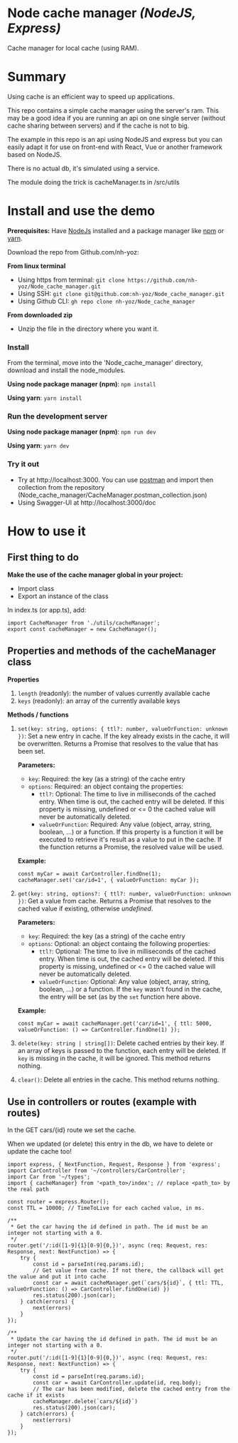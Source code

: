 # Node cache manager *(NodeJS, Express)*
Cache manager for local cache (using RAM).


# Summary
Using cache is an efficient way to speed up applications.

This repo contains a simple cache manager using the server's ram. This may be a good idea if you are running an api on one single server (without cache sharing between servers) and if the cache is not to big. 

The example in this repo is an api using NodeJS and express but you can easily adapt it for use on front-end with React, Vue or another framework based on NodeJS.

There is no actual db, it's simulated using a service.

The module doing the trick is cacheManager.ts in /src/utils

# Install and use the demo
**Prerequisites:** Have [NodeJs](https://nodejs.org) installed and a package manager like [npm]([https://docs.npmjs.com/downloading-and-installing-node-js-and-npm](https://www.npmjs.com/)) or [yarn](https://yarnpkg.com/).

Download the repo from Github.com/nh-yoz:

**From linux terminal**
- Using https from terminal: ```git clone https://github.com/nh-yoz/Node_cache_manager.git```
- Using SSH: ```git clone git@github.com:nh-yoz/Node_cache_manager.git```
- Using Github CLI: ```gh repo clone nh-yoz/Node_cache_manager```

**From downloaded zip**
- Unzip the file in the directory where you want it.

### Install
From the terminal, move into the 'Node_cache_manager' directory, download and install the node_modules.

**Using node package manager (npm)**: ```npm install```

**Using yarn**: ```yarn install```

###  Run the development server
**Using node package manager (npm)**: ```npm run dev```

**Using yarn**: ```yarn dev```

### Try it out
- Try at http://localhost:3000. You can use [postman](https://www.postman.com/downloads/) and import then collection from the repository (Node_cache_manager/CacheManager.postman_collection.json)
- Using Swagger-UI at http://localhost:3000/doc


# How to use it

## First thing to do
**Make the use of the cache manager global in your project:**
- Import class
- Export an instance of the class 

In index.ts (or app.ts), add:

```
import CacheManager from './utils/cacheManager';
export const cacheManager = new CacheManager();
```

## Properties and methods of the cacheManager class

**Properties**
1. `length` (readonly): the number of values currently available cache
2. `keys` (readonly): an array of the currently available keys

**Methods / functions**
1. `set(key: string, options: { ttl?: number, valueOrFunction: unknown })`: Set a new entry in cache. If the key already exists in the cache, it will be overwritten. Returns a Promise that resolves to the value that has been set.

    **Parameters:**
    - `key`: Required: the key (as a string) of the cache entry
    - `options`: Required: an object containg the properties:
        - `ttl?`: Optional: The time to live in milliseconds of the cached entry. When time is out, the cached entry will be deleted. If this property is missing, undefined or <= 0  the cached value will never be automatically deleted.
        - `valueOrFunction`: Required: Any value (object, array, string, boolean, ...) or a function. If this property is a function it will be executed to retrieve it's result as a value to put in the cache. If the function returns a Promise, the resolved value will be used.

    **Example:**
    ```
    const myCar = await CarController.findOne(1);
    cacheManager.set('car/id=1', { valueOrFunction: myCar });
    ```
2. `get(key: string, options?: { ttl?: number, valueOrFunction: unknown })`: Get a value from cache. Returns a Promise that resolves to the cached value if existing, otherwise *undefined*.

    **Parameters:**
    - `key`: Required: the key (as a string) of the cache entry
    - `options`: Optional: an object containg the following properties:
        - `ttl?`: Optional: The time to live in milliseconds of the cached entry. When time is out, the cached entry will be deleted. If this property is missing, undefined or <= 0  the cached value will never be automatically deleted.
        - `valueOrFunction`: Optional: Any value (object, array, string, boolean, ...) or a function. If the `key` wasn't found in the cache, the entry will be set (as by the 
        `set` function here above.

    **Example:**
    ```
    const myCar = await cacheManager.get('car/id=1', { ttl: 5000, valueOrFunction: () => CarController.findOne(1) });
    ``` 

3. `delete(key: string | string[])`: Delete cached entries by their key. If an array of keys is passed to the function, each entry will be deleted. If `key` is missing in the cache, it will be ignored. This method returns nothing. 
4. `clear()`: Delete all entries in the cache. This method returns nothing.

## Use in controllers or routes (example with routes)
In the GET cars/{id} route we set the cache.

When we updated (or delete) this entry in the db, we have to delete or update the cache too!

```
import express, { NextFunction, Request, Response } from 'express';
import CarController from '~/controllers/CarController';
import Car from '~/types';
import { cacheManager} from '<path_to>/index'; // replace <path_to> by the real path

const router = express.Router();
const TTL = 10000; // TimeToLive for each cached value, in ms.

/**
 * Get the car having the id defined in path. The id must be an integer not starting with a 0.
 */ 
router.get('/:id([1-9]{1}[0-9]{0,})', async (req: Request, res: Response, next: NextFunction) => {
    try {
        const id = parseInt(req.params.id);
        // Get value from cache. If not there, the callback will get the value and put it into cache
        const car = await cacheManager.get(`cars/${id}`, { ttl: TTL, valueOrFunction: () => CarController.findOne(id) })
        res.status(200).json(car);
    } catch(errors) {
        next(errors)
    }
});

/**
 * Update the car having the id defined in path. The id must be an integer not starting with a 0.
 */ 
router.put('/:id([1-9]{1}[0-9]{0,})', async (req: Request, res: Response, next: NextFunction) => {
    try {
        const id = parseInt(req.params.id);
        const car = await CarController.update(id, req.body);
        // The car has been modified, delete the cached entry from the cache if it exists
        cacheManager.delete(`cars/${id}`)
        res.status(200).json(car);
    } catch(errors) {
        next(errors)
    }
});
```








